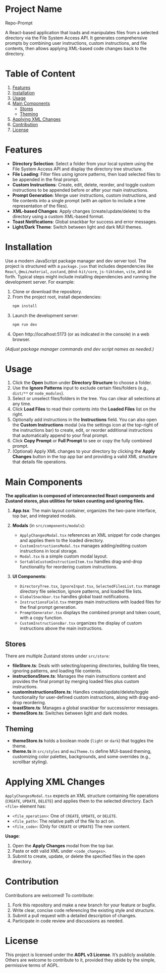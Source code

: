 
# Project Name
Repo-Prompt

A React-based application that loads and manipulates files from a selected directory via the File System Access API. It generates comprehensive prompts by combining user instructions, custom instructions, and file contents, then allows applying XML-based code changes back to the directory.

# Table of Content
1. [Features](#features)
2. [Installation](#installation)
3. [Usage](#usage)
4. [Main Components](#main-components)
   - [Stores](#stores)
   - [Theming](#theming)
5. [Applying XML Changes](#applying-xml-changes)
6. [Contribution](#contribution)
7. [License](#license)

# Features
- **Directory Selection**: Select a folder from your local system using the File System Access API and display the directory tree structure.
- **File Loading**: Filter files using ignore patterns, then load selected files to be appended in the final prompt.
- **Custom Instructions**: Create, edit, delete, reorder, and toggle custom instructions to be appended before or after your main instructions.
- **Prompt Generation**: Merge user instructions, custom instructions, and file contents into a single prompt (with an option to include a tree representation of the files).
- **XML-based Changes**: Apply changes (create/update/delete) to the directory using a custom XML-based format.
- **Toast Notifications**: Global snackbar for success and error messages.
- **Light/Dark Theme**: Switch between light and dark MUI themes.

# Installation
Use a modern JavaScript package manager and dev server tool. The project is structured with a `package.json` that includes dependencies like `React`, `@mui/material`, `zustand`, `@dnd-kit/core`, `js-tiktoken`, `vite`, and so forth. Typical steps might include installing dependencies and running the development server. For example:

1. Clone or download the repository.
2. From the project root, install dependencies:
   ```bash
   npm install
   ```
3. Launch the development server:
   ```bash
   npm run dev
   ```
4. Open http://localhost:5173 (or as indicated in the console) in a web browser.

*(Adjust package manager commands and dev script names as needed.)*

# Usage
1. Click the **Open** button under **Directory Structure** to choose a folder.
2. Use the **Ignore Patterns** input to exclude certain files/folders (e.g., `dist/**` or `node_modules`).
3. Select or unselect files/folders in the tree. You can clear all selections at any time.
4. Click **Load Files** to read their contents into the **Loaded Files** list on the right.
5. Optionally add instructions in the **Instructions** field. You can also open the **Custom Instructions** modal (via the settings icon at the top-right of the instructions bar) to create, edit, or reorder additional instructions that automatically append to your final prompt.
6. Click **Copy Prompt** or **Full Prompt** to see or copy the fully combined prompt.
7. (Optional) Apply XML changes to your directory by clicking the **Apply Changes** button in the top app bar and providing a valid XML structure that details file operations.


# Main Components

**The application is composed of interconnected React components and Zustand stores, plus utilities for token counting and ignoring files.** 

1. **App.tsx**: The main layout container, organizes the two-pane interface, top bar, and integrated modals.
2. **Modals** (in `src/components/modals`): 
   - `ApplyChangesModal.tsx` references an XML snippet for code changes and applies them to the loaded directory.
   - `CustomInstructionsModal.tsx` manages adding/editing custom instructions in local storage.
   - `Modal.tsx` is a simple custom modal layout.
   - `SortableCustomInstructionItem.tsx` handles drag-and-drop functionality for reordering custom instructions.

3. **UI Components**: 
   - `DirectoryTree.tsx`, `IgnoreInput.tsx`, `SelectedFilesList.tsx` manage directory file selection, ignore patterns, and loaded file lists.
   - `GlobalSnackbar.tsx` handles global toast notifications.
   - `InstructionsField.tsx` merges main instructions with loaded files for the final prompt generation.
   - `PromptGenerator.tsx` displays the combined prompt and token count, with a copy function.
   - `CustomInstructionsBar.tsx` organizes the display of custom instructions above the main instructions.

## Stores
There are multiple Zustand stores under `src/store`:
- **fileStore.ts**: Deals with selecting/opening directories, building file trees, ignoring patterns, and loading file contents.
- **instructionsStore.ts**: Manages the main instructions content and provides the final prompt by merging loaded files plus custom instructions.
- **customInstructionsStore.ts**: Handles create/update/delete/toggle functionality for user-defined custom instructions, along with drag-and-drop reordering.
- **toastStore.ts**: Manages a global snackbar for success/error messages.
- **themeStore.ts**: Switches between light and dark modes.

## Theming
- **themeStore.ts** holds a boolean mode (`light` or `dark`) that toggles the theme.
- **theme.ts** in `src/styles` and `muiTheme.ts` define MUI-based theming, customizing color palettes, backgrounds, and some overrides (e.g., scrollbar styling).

# Applying XML Changes
`ApplyChangesModal.tsx` expects an XML structure containing file operations (`CREATE`, `UPDATE`, `DELETE`) and applies them to the selected directory. Each `<file>` element has:
- `<file_operation>`: One of `CREATE`, `UPDATE`, or `DELETE`.
- `<file_path>`: The relative path of the file to act on.
- `<file_code>`: (Only for `CREATE` or `UPDATE`) The new content.

**Usage**:
1. Open the **Apply Changes** modal from the top bar.
2. Paste or edit valid XML under `<code_changes>`.
3. Submit to create, update, or delete the specified files in the open directory.

# Contribution
Contributions are welcomed! To contribute:
1. Fork this repository and make a new branch for your feature or bugfix.
2. Write clear, concise code referencing the existing style and structure.
3. Submit a pull request with a detailed description of changes.
4. Participate in code review and discussions as needed.

# License
This project is licensed under the **AGPL v3 License**. It’s publicly available. Others are welcome to contribute to it, provided they abide by the simple, permissive terms of AGPL.